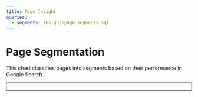 ```yaml
---
title: Page Insight
queries:
  - segments: insight/page_segments.sql
---
```


# Page Segmentation

This chart classifies pages into segments based on their performance in Google Search.

<div style="border: 1px solid black; padding: 10px;">
<BubbleChart
    data={segments}
    title="Page Segments"
    x=ctr
    y=impressions
    series=segment
    size=clicks
    yMax=p95_impressions
    yFmt=num
    xFmt=num
    sizeFmt=num
    yAxisTitle="Impressions"
    xAxisTitle="Click Through Rate (0-100)"
    colorPalette={['#1f77b4', '#ff7f0e', '#2ca02c', '#d62728', '#9467bd']}
>
</BubbleChart>
</div>
